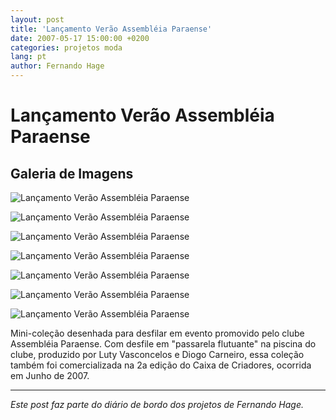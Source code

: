 ```yaml
---
layout: post
title: 'Lançamento Verão Assembléia Paraense'
date: 2007-05-17 15:00:00 +0200
categories: projetos moda
lang: pt
author: Fernando Hage
---
```


# Lançamento Verão Assembléia Paraense

## Galeria de Imagens

![Lançamento Verão Assembléia Paraense](/assets/images/lancamento-verao-assembleia-paraense-01.jpg)

![Lançamento Verão Assembléia Paraense](/assets/images/lancamento-verao-assembleia-paraense-02.jpg)

![Lançamento Verão Assembléia Paraense](/assets/images/lancamento-verao-assembleia-paraense-03.jpg)

![Lançamento Verão Assembléia Paraense](/assets/images/lancamento-verao-assembleia-paraense-04.jpg)

![Lançamento Verão Assembléia Paraense](/assets/images/lancamento-verao-assembleia-paraense-05.jpg)

![Lançamento Verão Assembléia Paraense](/assets/images/lancamento-verao-assembleia-paraense-06.jpg)

![Lançamento Verão Assembléia Paraense](/assets/images/lancamento-verao-assembleia-paraense-07.jpg)

Mini-coleção desenhada para desfilar em evento promovido pelo clube Assembléia Paraense. Com desfile em "passarela flutuante" na piscina do clube, produzido por Luty Vasconcelos e Diogo Carneiro, essa coleção também foi comercializada na 2a edição do Caixa de Criadores, ocorrida em Junho de 2007.

---

*Este post faz parte do diário de bordo dos projetos de Fernando Hage.*